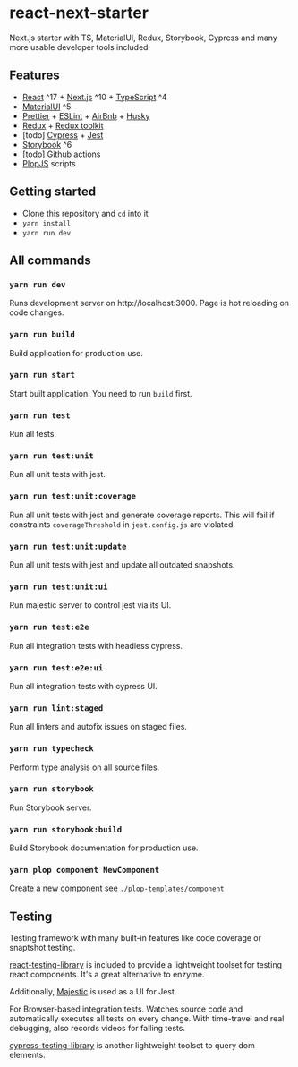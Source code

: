 # react-next-starter

Next.js starter with TS, MaterialUI, Redux, Storybook, Cypress and many more usable developer tools included

## Features

- [React](https://github.com/facebook/react/) ^17 + [Next.js](https://nextjs.org) ^10 + [TypeScript](https://github.com/Microsoft/TypeScript) ^4
- [MaterialUI](https://material-ui.com) ^5
- [Prettier](https://github.com/prettier/prettier) + [ESLint](https://github.com/eslint/eslint) + [AirBnb](https://github.com/airbnb/javascript/tree/master/packages/eslint-config-airbnb) + [Husky](https://github.com/typicode/husky)
- [Redux](https://redux.js.org) + [Redux toolkit](https://redux-toolkit.js.org)
- [todo] [Cypress](https://github.com/cypress-io/cypress) + [Jest](https://github.com/facebook/jest)
- [Storybook](https://github.com/storybooks/storybook) ^6
- [todo] Github actions
- [PlopJS](https://plopjs.com) scripts

## Getting started

- Clone this repository and `cd` into it
- `yarn install`
- `yarn run dev`

## All commands

### `yarn run dev`

Runs development server on http://localhost:3000. Page is hot reloading on code changes.

### `yarn run build`

Build application for production use.

### `yarn run start`

Start built application. You need to run `build` first.

### `yarn run test`

Run all tests.

### `yarn run test:unit`

Run all unit tests with jest.

### `yarn run test:unit:coverage`

Run all unit tests with jest and generate coverage reports. This will fail if constraints `coverageThreshold` in `jest.config.js` are violated.

### `yarn run test:unit:update`

Run all unit tests with jest and update all outdated snapshots.

### `yarn run test:unit:ui`

Run majestic server to control jest via its UI.

### `yarn run test:e2e`

Run all integration tests with headless cypress.

### `yarn run test:e2e:ui`

Run all integration tests with cypress UI.

### `yarn run lint:staged`

Run all linters and autofix issues on staged files.

### `yarn run typecheck`

Perform type analysis on all source files.

### `yarn run storybook`

Run Storybook server.

### `yarn run storybook:build`

Build Storybook documentation for production use.

### `yarn plop component NewComponent`

Create a new component
see `./plop-templates/component`

## Testing

Testing framework with many built-in features like code coverage or snaptshot testing.

[react-testing-library](https://github.com/testing-library/react-testing-library) is included to provide a lightweight toolset for testing react components. It's a great alternative to enzyme.

Additionally, [Majestic](https://github.com/Raathigesh/majestic/) is used as a UI for Jest.

For Browser-based integration tests. Watches source code and automatically executes all tests on every change. With time-travel and real debugging, also records videos for failing tests.

[cypress-testing-library](https://github.com/testing-library/cypress-testing-library) is another lightweight toolset to query dom elements.
